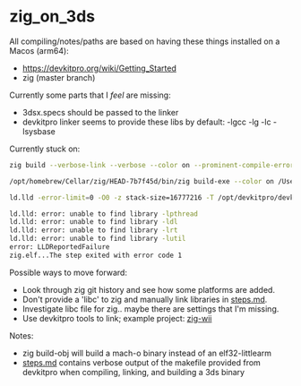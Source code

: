 # zig_on_3ds

All compiling/notes/paths are based on having these things installed on a Macos (arm64):
* https://devkitpro.org/wiki/Getting_Started
* zig (master branch)


Currently some parts that I _feel_ are missing:
* 3dsx.specs should be passed to the linker
* devkitpro linker seems to provide these libs by default: -lgcc -lg -lc -lsysbase

Currently stuck on:
```sh
zig build --verbose-link --verbose --color on --prominent-compile-errors

/opt/homebrew/Cellar/zig/HEAD-7b7f45d/bin/zig build-exe --color on /Users/isaacpaul/Projects/3ds/read-controls/source/main.zig -lctru -lc --verbose-link --emit-relocs -ffunction-sections --libc /Users/isaacpaul/Projects/3ds/read-controls/libc.config --cache-dir /Users/isaacpaul/Projects/3ds/read-controls/zig-cache --global-cache-dir /Users/isaacpaul/.cache/zig --name zig.elf -fno-compiler-rt -fsingle-threaded -fomit-frame-pointer -target arm-freestanding-eabihf -mcpu mpcore --script /opt/devkitpro/devkitARM/arm-none-eabi/lib/3dsx.ld -I /opt/devkitpro/libctru/include -isystem /opt/devkitpro/devkitARM/arm-none-eabi/include -L /opt/devkitpro/libctru/lib/ -L /opt/devkitpro/devkitARM/arm-none-eabi/lib/ --enable-cache

ld.lld -error-limit=0 -O0 -z stack-size=16777216 -T /opt/devkitpro/devkitARM/arm-none-eabi/lib/3dsx.ld --gc-sections --emit-relocs -m armelf_linux_eabi -Bstatic -o /Users/isaacpaul/Projects/3ds/read-controls/zig-cache/o/4c8e8c86add7a8c5e478e994fd3d6685/zig.elf -L /opt/devkitpro/libctru/lib/ -L /opt/devkitpro/devkitARM/arm-none-eabi/lib/ -L /opt/devkitpro/devkitARM/arm-none-eabi/lib /opt/devkitpro/libctru/lib//libctru.a /Users/isaacpaul/Projects/3ds/read-controls/zig-cache/o/4c8e8c86add7a8c5e478e994fd3d6685/zig.elf.o --as-needed --start-group -lm -lpthread -lc -ldl -lrt -lutil --end-group --allow-shlib-undefined

ld.lld: error: unable to find library -lpthread
ld.lld: error: unable to find library -ldl
ld.lld: error: unable to find library -lrt
ld.lld: error: unable to find library -lutil
error: LLDReportedFailure
zig.elf...The step exited with error code 1
```

Possible ways to move forward:
* Look through zig git history and see how some platforms are added.
* Don't provide a 'libc' to zig and manually link libraries in [steps.md](steps.md).
* Investigate libc file for zig.. maybe there are settings that I'm missing.
* Use devkitpro tools to link; example project: [zig-wii](https://github.com/fengb/zig-wii)

Notes:
- zig build-obj will build a mach-o binary instead of an elf32-littlearm
- [steps.md](steps.md) contains verbose output of the makefile provided from devkitpro when compiling, linking, and building a 3ds binary